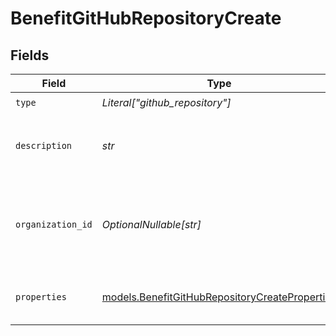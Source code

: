 # BenefitGitHubRepositoryCreate


## Fields

| Field                                                                                                  | Type                                                                                                   | Required                                                                                               | Description                                                                                            | Example                                                                                                |
| ------------------------------------------------------------------------------------------------------ | ------------------------------------------------------------------------------------------------------ | ------------------------------------------------------------------------------------------------------ | ------------------------------------------------------------------------------------------------------ | ------------------------------------------------------------------------------------------------------ |
| `type`                                                                                                 | *Literal["github_repository"]*                                                                         | :heavy_check_mark:                                                                                     | N/A                                                                                                    |                                                                                                        |
| `description`                                                                                          | *str*                                                                                                  | :heavy_check_mark:                                                                                     | The description of the benefit. Will be displayed on products having this benefit.                     |                                                                                                        |
| `organization_id`                                                                                      | *OptionalNullable[str]*                                                                                | :heavy_minus_sign:                                                                                     | The ID of the organization owning the benefit. **Required unless you use an organization token.**      | 1dbfc517-0bbf-4301-9ba8-555ca42b9737                                                                   |
| `properties`                                                                                           | [models.BenefitGitHubRepositoryCreateProperties](../models/benefitgithubrepositorycreateproperties.md) | :heavy_check_mark:                                                                                     | Properties to create a benefit of type `github_repository`.                                            |                                                                                                        |